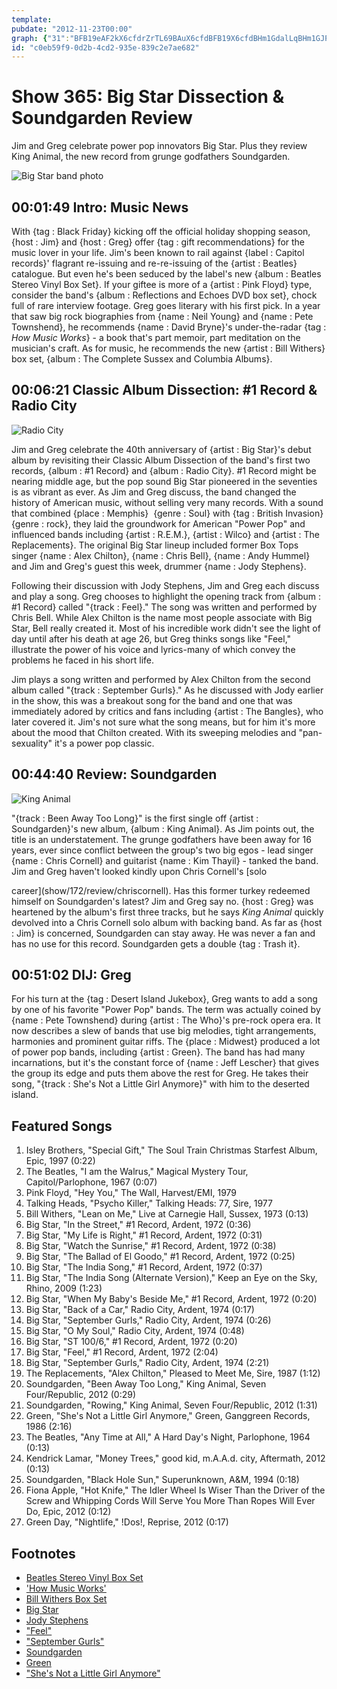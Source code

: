 ```yaml
---
template: 
pubdate: "2012-11-23T00:00"
graph: {"31":"BFB19eAF2kX6cfdrZrTL69BAuX6cfdBFB19X6cfdBHm1GdalLqBHm1GJPVoeBFB19BHm1Gk31YZwbHTUk31YZrZrTL69BAuBGcjHdalLqhsXYkJPVoeJnvq2","AL":"","22G":"kbQ0KkiszW5TX02kiszW5TX02NDHzO5TX02VLstnBQsAMkiszWBHm1GBQsAMBQsAMX6cfd","2D2":"m2o3yqYVo9Us2h7etFIOBJawcetFIOetFIOm2o3y"}
id: "c0eb59f9-0d2b-4cd2-935e-839c2e7ae682"
---
```






# Show 365: Big Star Dissection & Soundgarden Review

Jim and Greg celebrate power pop innovators Big Star. Plus they review King Animal, the new record from grunge godfathers Soundgarden.

![Big Star band photo](https://static.soundopinions.org/images/2009/bigstar.jpg)



## 00:01:49 Intro: Music News

With {tag : Black Friday} kicking off the official holiday shopping season, {host : Jim} and {host : Greg} offer {tag : gift recommendations} for the music lover in your life. Jim's been known to rail against {label : Capitol records}' flagrant re-issuing and re-re-issuing of the {artist : Beatles} catalogue. But even he's been seduced by the label's new {album : Beatles Stereo Vinyl Box Set}. If your giftee is more of a {artist : Pink Floyd} type, consider the band's {album : Reflections and Echoes DVD box set}, chock full of rare interview footage. Greg goes literary with his first pick. In a year that saw big rock biographies from {name : Neil Young} and {name : Pete Townshend}, he recommends {name : David Bryne}'s under-the-radar {tag : *How Music Works*} - a book that's part memoir, part meditation on the musician's craft. As for music, he recommends the new {artist : Bill Withers} box set, {album : The Complete Sussex and Columbia Albums}.



## 00:06:21 Classic Album Dissection: #1 Record & Radio City

![Radio City](https://static.soundopinions.org/assets/365/AL0.jpg)

Jim and Greg celebrate the 40th anniversary of {artist : Big Star}'s debut album by revisiting their Classic Album Dissection of the band's first two records, {album : #1 Record} and {album : Radio City}. #1 Record might be nearing middle age, but the pop sound Big Star pioneered in the seventies is as vibrant as ever. As Jim and Greg discuss, the band changed the history of American music, without selling very many records. With a sound that combined {place : Memphis}  {genre : Soul} with {tag : British Invasion}  {genre : rock}, they laid the groundwork for American "Power Pop" and influenced bands including {artist : R.E.M.}, {artist : Wilco} and {artist : The Replacements}. The original Big Star lineup included former Box Tops singer {name : Alex Chilton}, {name : Chris Bell}, {name : Andy Hummel} and Jim and Greg's guest this week, drummer {name : Jody Stephens}.

Following their discussion with Jody Stephens, Jim and Greg each discuss and play a song. Greg chooses to highlight the opening track from {album : #1 Record} called "{track : Feel}." The song was written and performed by Chris Bell. While Alex Chilton is the name most people associate with Big Star, Bell really created it. Most of his incredible work didn't see the light of day until after his death at age 26, but Greg thinks songs like "Feel," illustrate the power of his voice and lyrics-many of which convey the problems he faced in his short life.

Jim plays a song written and performed by Alex Chilton from the second album called "{track : September Gurls}." As he discussed with Jody earlier in the show, this was a breakout song for the band and one that was immediately adored by critics and fans including {artist : The Bangles}, who later covered it. Jim's not sure what the song means, but for him it's more about the mood that Chilton created. With its sweeping melodies and "pan-sexuality" it's a power pop classic.



## 00:44:40 Review: Soundgarden

![King Animal](https://static.soundopinions.org/assets/365/22G0.jpg)

"{track : Been Away Too Long}" is the first single off {artist : Soundgarden}'s new album, {album : King Animal}. As Jim points out, the title is an understatement. The grunge godfathers have been away for 16 years, ever since conflict between the group's two big egos - lead singer {name : Chris Cornell} and guitarist {name : Kim Thayil} - tanked the band. Jim and Greg haven't looked kindly upon Chris Cornell's [solo

career](show/172/review/chriscornell). Has this former turkey redeemed himself on Soundgarden's latest? Jim and Greg say no. {host : Greg} was heartened by the album's first three tracks, but he says *King Animal* quickly devolved into a Chris Cornell solo album with backing band. As far as {host : Jim} is concerned, Soundgarden can stay away. He was never a fan and has no use for this record. Soundgarden gets a double {tag : Trash it}.



## 00:51:02 DIJ: Greg

For his turn at the {tag : Desert Island Jukebox}, Greg wants to add a song by one of his favorite "Power Pop" bands. The term was actually coined by {name : Pete Townshend} during {artist : The Who}'s pre-rock opera era. It now describes a slew of bands that use big melodies, tight arrangements, harmonies and prominent guitar riffs. The {place : Midwest} produced a lot of power pop bands, including {artist : Green}. The band has had many incarnations, but it's the constant force of {name : Jeff Lescher} that gives the group its edge and puts them above the rest for Greg. He takes their song, "{track : She's Not a Little Girl Anymore}" with him to the deserted island.



## Featured Songs

1. Isley Brothers, "Special Gift," The Soul Train Christmas Starfest Album, Epic, 1997 (0:22)
2. The Beatles, "I am the Walrus," Magical Mystery Tour, Capitol/Parlophone, 1967 (0:07)
3. Pink Floyd, "Hey You," The Wall, Harvest/EMI, 1979
4. Talking Heads, "Psycho Killer," Talking Heads: 77, Sire, 1977
5. Bill Withers, "Lean on Me," Live at Carnegie Hall, Sussex, 1973 (0:13)
6. Big Star, "In the Street," #1 Record, Ardent, 1972 (0:36)
7. Big Star, "My Life is Right," #1 Record, Ardent, 1972 (0:31)
8. Big Star, "Watch the Sunrise," #1 Record, Ardent, 1972 (0:38)
9. Big Star, "The Ballad of El Goodo," #1 Record, Ardent, 1972 (0:25)
10. Big Star, "The India Song," #1 Record, Ardent, 1972 (0:37)
11. Big Star, "The India Song (Alternate Version)," Keep an Eye on the Sky, Rhino, 2009 (1:23)
12. Big Star, "When My Baby's Beside Me," #1 Record, Ardent, 1972 (0:20)
13. Big Star, "Back of a Car," Radio City, Ardent, 1974 (0:17)
14. Big Star, "September Gurls," Radio City, Ardent, 1974 (0:26)
15. Big Star, "O My Soul," Radio City, Ardent, 1974 (0:48)
16. Big Star, "ST 100/6," #1 Record, Ardent, 1972 (0:20)
17. Big Star, "Feel," #1 Record, Ardent, 1972 (2:04)
18. Big Star, "September Gurls," Radio City, Ardent, 1974 (2:21)
19. The Replacements, "Alex Chilton," Pleased to Meet Me, Sire, 1987 (1:12)
20. Soundgarden, "Been Away Too Long," King Animal, Seven Four/Republic, 2012 (0:29)
21. Soundgarden, "Rowing," King Animal, Seven Four/Republic, 2012 (1:31)
22. Green, "She's Not a Little Girl Anymore," Green, Ganggreen Records, 1986 (2:16)
23. The Beatles, "Any Time at All," A Hard Day's Night, Parlophone, 1964 (0:13)
24. Kendrick Lamar, "Money Trees," good kid, m.A.A.d. city, Aftermath, 2012 (0:13)
25. Soundgarden, "Black Hole Sun," Superunknown, A&M, 1994 (0:18)
26. Fiona Apple, "Hot Knife," The Idler Wheel Is Wiser Than the Driver of the Screw and Whipping Cords Will Serve You More Than Ropes Will Ever Do, Epic, 2012 (0:12)
27. Green Day, "Nightlife," !Dos!, Reprise, 2012 (0:17)



## Footnotes

- [Beatles Stereo Vinyl Box Set](http://www.allmusic.com/blog/post/beatles-stereo-vinyl-box-set-giveaway/)
- ['How Music Works'](http://www.amazon.com/How-Music-Works-David-Byrne/dp/1936365537)
- [Bill Withers Box Set](http://www.amazon.com/Complete-Sussex-Columbia-Albums-Collection/dp/B008S80PCE)
- [Big Star](http://bigstarband.com/)
- [Jody Stephens](http://www.allmusic.com/artist/jody-stephens-mn0000114440)
- ["Feel"](https://www.youtube.com/watch?v=KHoJK7F-KSM)
- ["September Gurls"](https://www.youtube.com/watch?v=qAIuim4GXK0)
- [Soundgarden](http://soundgardenworld.com/)
- [Green](http://blogs.suntimes.com/music/2010/10/not_easy_being_green_chicago_b.html)
- ["She's Not a Little Girl Anymore"](https://www.youtube.com/watch?v=BrH87zE04Os)
